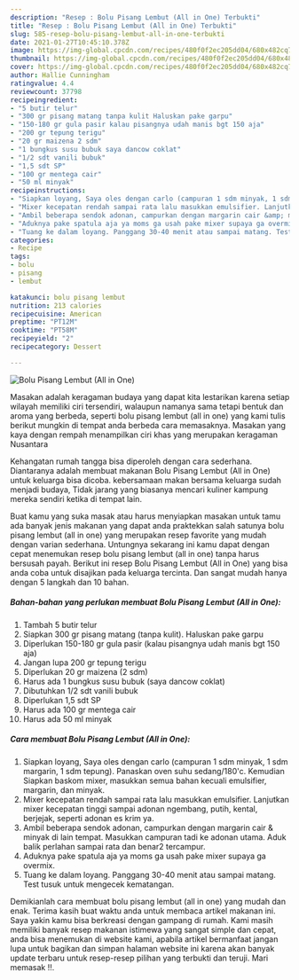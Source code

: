 ```yaml
---
description: "Resep : Bolu Pisang Lembut (All in One) Terbukti"
title: "Resep : Bolu Pisang Lembut (All in One) Terbukti"
slug: 585-resep-bolu-pisang-lembut-all-in-one-terbukti
date: 2021-01-27T10:45:10.378Z
image: https://img-global.cpcdn.com/recipes/480f0f2ec205dd04/680x482cq70/bolu-pisang-lembut-all-in-one-foto-resep-utama.jpg
thumbnail: https://img-global.cpcdn.com/recipes/480f0f2ec205dd04/680x482cq70/bolu-pisang-lembut-all-in-one-foto-resep-utama.jpg
cover: https://img-global.cpcdn.com/recipes/480f0f2ec205dd04/680x482cq70/bolu-pisang-lembut-all-in-one-foto-resep-utama.jpg
author: Hallie Cunningham
ratingvalue: 4.4
reviewcount: 37798
recipeingredient:
- "5 butir telur"
- "300 gr pisang matang tanpa kulit Haluskan pake garpu"
- "150-180 gr gula pasir kalau pisangnya udah manis bgt 150 aja"
- "200 gr tepung terigu"
- "20 gr maizena 2 sdm"
- "1 bungkus susu bubuk saya dancow coklat"
- "1/2 sdt vanili bubuk"
- "1,5 sdt SP"
- "100 gr mentega cair"
- "50 ml minyak"
recipeinstructions:
- "Siapkan loyang, Saya oles dengan carlo (campuran 1 sdm minyak, 1 sdm margarin, 1 sdm tepung). Panaskan oven suhu sedang/180&#39;c. Kemudian Siapkan baskom mixer, masukkan semua bahan kecuali emulsifier, margarin, dan minyak."
- "Mixer kecepatan rendah sampai rata lalu masukkan emulsifier. Lanjutkan mixer kecepatan tinggi sampai adonan ngembang, putih, kental, berjejak, seperti adonan es krim ya."
- "Ambil beberapa sendok adonan, campurkan dengan margarin cair &amp; minyak di lain tempat. Masukkan campuran tadi ke adonan utama. Aduk balik perlahan sampai rata dan benar2 tercampur."
- "Aduknya pake spatula aja ya moms ga usah pake mixer supaya ga overmix."
- "Tuang ke dalam loyang. Panggang 30-40 menit atau sampai matang. Test tusuk untuk mengecek kematangan."
categories:
- Recipe
tags:
- bolu
- pisang
- lembut

katakunci: bolu pisang lembut 
nutrition: 213 calories
recipecuisine: American
preptime: "PT12M"
cooktime: "PT58M"
recipeyield: "2"
recipecategory: Dessert

---
```



![Bolu Pisang Lembut (All in One)](https://img-global.cpcdn.com/recipes/480f0f2ec205dd04/680x482cq70/bolu-pisang-lembut-all-in-one-foto-resep-utama.jpg)

Masakan adalah keragaman budaya yang dapat kita lestarikan karena setiap wilayah memiliki ciri tersendiri, walaupun namanya sama tetapi bentuk dan aroma yang berbeda, seperti bolu pisang lembut (all in one) yang kami tulis berikut mungkin di tempat anda berbeda cara memasaknya. Masakan yang kaya dengan rempah menampilkan ciri khas yang merupakan keragaman Nusantara

Kehangatan rumah tangga bisa diperoleh dengan cara sederhana. Diantaranya adalah membuat makanan Bolu Pisang Lembut (All in One) untuk keluarga bisa dicoba. kebersamaan makan bersama keluarga sudah menjadi budaya, Tidak jarang yang biasanya mencari kuliner kampung mereka sendiri ketika di tempat lain.



Buat kamu yang suka masak atau harus menyiapkan masakan untuk tamu ada banyak jenis makanan yang dapat anda praktekkan salah satunya bolu pisang lembut (all in one) yang merupakan resep favorite yang mudah dengan varian sederhana. Untungnya sekarang ini kamu dapat dengan cepat menemukan resep bolu pisang lembut (all in one) tanpa harus bersusah payah.
Berikut ini resep Bolu Pisang Lembut (All in One) yang bisa anda coba untuk disajikan pada keluarga tercinta. Dan sangat mudah hanya dengan 5 langkah dan 10 bahan.


<!--inarticleads1-->

##### Bahan-bahan yang perlukan membuat Bolu Pisang Lembut (All in One):

1. Tambah 5 butir telur
1. Siapkan 300 gr pisang matang (tanpa kulit). Haluskan pake garpu
1. Diperlukan 150-180 gr gula pasir (kalau pisangnya udah manis bgt 150 aja)
1. Jangan lupa 200 gr tepung terigu
1. Diperlukan 20 gr maizena (2 sdm)
1. Harus ada 1 bungkus susu bubuk (saya dancow coklat)
1. Dibutuhkan 1/2 sdt vanili bubuk
1. Diperlukan 1,5 sdt SP
1. Harus ada 100 gr mentega cair
1. Harus ada 50 ml minyak




<!--inarticleads2-->

##### Cara membuat  Bolu Pisang Lembut (All in One):

1. Siapkan loyang, Saya oles dengan carlo (campuran 1 sdm minyak, 1 sdm margarin, 1 sdm tepung). Panaskan oven suhu sedang/180&#39;c. Kemudian Siapkan baskom mixer, masukkan semua bahan kecuali emulsifier, margarin, dan minyak.
1. Mixer kecepatan rendah sampai rata lalu masukkan emulsifier. Lanjutkan mixer kecepatan tinggi sampai adonan ngembang, putih, kental, berjejak, seperti adonan es krim ya.
1. Ambil beberapa sendok adonan, campurkan dengan margarin cair &amp; minyak di lain tempat. Masukkan campuran tadi ke adonan utama. Aduk balik perlahan sampai rata dan benar2 tercampur.
1. Aduknya pake spatula aja ya moms ga usah pake mixer supaya ga overmix.
1. Tuang ke dalam loyang. Panggang 30-40 menit atau sampai matang. Test tusuk untuk mengecek kematangan.




Demikianlah cara membuat bolu pisang lembut (all in one) yang mudah dan enak. Terima kasih buat waktu anda untuk membaca artikel makanan ini. Saya yakin kamu bisa berkreasi dengan gampang di rumah. Kami masih memiliki banyak resep makanan istimewa yang sangat simple dan cepat, anda bisa menemukan di website kami, apabila artikel bermanfaat jangan lupa untuk bagikan dan simpan halaman website ini karena akan banyak update terbaru untuk resep-resep pilihan yang terbukti dan teruji. Mari memasak !!. 
